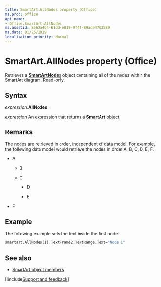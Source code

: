 ```yaml
---
title: SmartArt.AllNodes property (Office)
ms.prod: office
api_name:
- Office.SmartArt.AllNodes
ms.assetid: 8562a464-61dd-e019-9f44-89ade4703589
ms.date: 01/25/2019
localization_priority: Normal
---
```



# SmartArt.AllNodes property (Office)

Retrieves a **[SmartArtNodes](office.smartartnodes.md)** object containing all of the nodes within the SmartArt diagram. Read-only.


## Syntax

_expression_.**AllNodes**

_expression_ An expression that returns a **[SmartArt](Office.SmartArt.md)** object.


## Remarks

The nodes are retrieved in order, independent of data model. For example, the following data model would retrieve the nodes in order A, B, C, D, E, F.


- A
    
  - B
    
  - C
    
    - D
    
    - E
    
- F
    

## Example

The following example sets the text inside the first node.


```vb
smartart.AllNodes(1).TextFrame2.TextRange.Text="Node 1"
```


## See also

- [SmartArt object members](overview/Library-Reference/smartart-members-office.md)



[!include[Support and feedback](~/includes/feedback-boilerplate.md)]